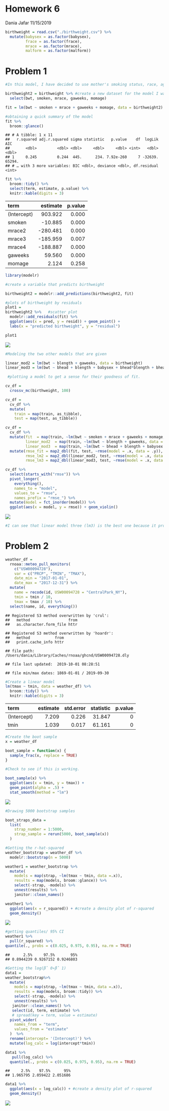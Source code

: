 Homework 6
================
Dania Jafar
11/15/2019

``` r
birthweight = read.csv("./birthweight.csv") %>% 
  mutate(babysex = as.factor(babysex),
         frace = as.factor(frace),
         mrace = as.factor(mrace),
         malform = as.factor(malform))
```

# Problem 1

``` r
#In this model, I have decided to use mother's smoking status, race, age at delivery, and baby's gestational age in weeks as the predictors for my model. I have chosen these factors as they seem to be some of the most important predictors for a child's weight at birth. 

birthweight2 = birthweight %>% #create a new dataset for the model I want to generate
  select(bwt, smoken, mrace, gaweeks, momage)

fit = lm(bwt ~ smoken + mrace + gaweeks + momage, data = birthweight2)

#obtaining a quick summary of the model 
fit %>% 
  broom::glance()
```

    ## # A tibble: 1 x 11
    ##   r.squared adj.r.squared sigma statistic   p.value    df  logLik    AIC
    ##       <dbl>         <dbl> <dbl>     <dbl>     <dbl> <int>   <dbl>  <dbl>
    ## 1     0.245         0.244  445.      234. 7.92e-260     7 -32639. 65294.
    ## # … with 3 more variables: BIC <dbl>, deviance <dbl>, df.residual <int>

``` r
fit %>% 
  broom::tidy() %>% 
  select(term, estimate, p.value) %>% 
  knitr::kable(digits = 3)
```

| term        |  estimate | p.value |
| :---------- | --------: | ------: |
| (Intercept) |   903.922 |   0.000 |
| smoken      |  \-10.885 |   0.000 |
| mrace2      | \-280.481 |   0.000 |
| mrace3      | \-185.959 |   0.007 |
| mrace4      | \-188.887 |   0.000 |
| gaweeks     |    59.560 |   0.000 |
| momage      |     2.124 |   0.258 |

``` r
library(modelr)

#create a variable that predicts birthweight

birthweight2 = modelr::add_predictions(birthweight2, fit)

#plots of birthweight by residuals 
plot1 = 
birthweight2 %>%   #scatter plot
  modelr::add_residuals(fit) %>% 
  ggplot(aes(x = pred, y = resid)) + geom_point() +
  labs(x = "predicted birthweight", y = "residual")

plot1
```

![](Homework-6_files/figure-gfm/unnamed-chunk-2-1.png)<!-- -->

``` r
#Modeling the two other models that are given

linear_mod2 = lm(bwt ~ blength + gaweeks, data = birthweight)
linear_mod3 = lm(bwt ~ bhead + blength + babysex + bhead*blength + bhead*babysex + blength*babysex + bhead*blength*babysex, data = birthweight)

 #plotting a model to get a sense for their goodness of fit.

cv_df = 
  crossv_mc(birthweight, 100)

cv_df =
  cv_df %>% 
  mutate(
    train = map(train, as_tibble),
    test = map(test, as_tibble))

cv_df = 
  cv_df %>% 
  mutate(fit  = map(train, ~lm(bwt ~ smoken + mrace + gaweeks + momage, data = .x)),
         linear_mod2  = map(train, ~lm(bwt ~ blength + gaweeks, data = .x)),
         linear_mod3  = map(train, ~lm(bwt ~ bhead + blength + babysex + bhead*blength + bhead*babysex + blength*babysex + bhead*blength*babysex, data = .x))) %>% 
  mutate(rmse_fit = map2_dbl(fit, test, ~rmse(model = .x, data = .y)),
         rmse_lm2 = map2_dbl(linear_mod2, test, ~rmse(model = .x, data = .y)),
         rmse_lm3 = map2_dbl(linear_mod3, test, ~rmse(model = .x, data = .y)))

cv_df %>% 
  select(starts_with("rmse")) %>% 
  pivot_longer(
    everything(),
    names_to = "model", 
    values_to = "rmse",
    names_prefix = "rmse_") %>% 
  mutate(model = fct_inorder(model)) %>% 
  ggplot(aes(x = model, y = rmse)) + geom_violin()
```

![](Homework-6_files/figure-gfm/unnamed-chunk-3-1.png)<!-- -->

``` r
#I can see that linear model three (lm3) is the best one because it produces the lowest root mean square error. 
```

# Problem 2

``` r
weather_df = 
  rnoaa::meteo_pull_monitors(
    c("USW00094728"),
    var = c("PRCP", "TMIN", "TMAX"), 
    date_min = "2017-01-01",
    date_max = "2017-12-31") %>%
  mutate(
    name = recode(id, USW00094728 = "CentralPark_NY"),
    tmin = tmin / 10,
    tmax = tmax / 10) %>%
  select(name, id, everything())
```

    ## Registered S3 method overwritten by 'crul':
    ##   method                 from
    ##   as.character.form_file httr

    ## Registered S3 method overwritten by 'hoardr':
    ##   method           from
    ##   print.cache_info httr

    ## file path:          /Users/dania/Library/Caches/rnoaa/ghcnd/USW00094728.dly

    ## file last updated:  2019-10-01 08:28:51

    ## file min/max dates: 1869-01-01 / 2019-09-30

``` r
#Create a linear model
lm(tmax ~ tmin, data = weather_df) %>% 
  broom::tidy() %>% 
  knitr::kable(digits = 3)
```

| term        | estimate | std.error | statistic | p.value |
| :---------- | -------: | --------: | --------: | ------: |
| (Intercept) |    7.209 |     0.226 |    31.847 |       0 |
| tmin        |    1.039 |     0.017 |    61.161 |       0 |

``` r
#Create the boot sample
x = weather_df

boot_sample = function(x) {
  sample_frac(x, replace = TRUE)
}

#Check to see if this is working.

boot_sample(x) %>% 
  ggplot(aes(x = tmin, y = tmax)) + 
  geom_point(alpha = .5) +
  stat_smooth(method = "lm")
```

![](Homework-6_files/figure-gfm/unnamed-chunk-4-1.png)<!-- -->

``` r
#Drawing 5000 bootstrap samples

boot_straps_data = 
  list(
    strap_number = 1:5000,
    strap_sample = rerun(5000, boot_sample(x))
  )

#Getting the r-hat-squared
weather_bootstrap = weather_df %>% 
  modelr::bootstrap(n = 5000) 

weather1 = weather_bootstrap %>% 
  mutate(
    models = map(strap, ~lm(tmax ~ tmin, data =.x)),
    results = map(models, broom::glance)) %>% 
    select(-strap, -models) %>% 
    unnest(results) %>% 
    janitor::clean_names() 

weather1 %>% 
  ggplot(aes(x = r_squared)) + #create a density plot of r-squared
  geom_density()
```

![](Homework-6_files/figure-gfm/unnamed-chunk-4-2.png)<!-- -->

``` r
#getting quantiles/ 95% CI
weather1 %>% 
  pull(r_squared) %>% 
quantile(., probs = c(0.025, 0.975, 0.95), na.rm = TRUE)
```

    ##      2.5%     97.5%       95% 
    ## 0.8944239 0.9267152 0.9246803

``` r
#Getting the log(β̂ 0∗β̂ 1)
data1 = 
weather_bootstrap%>% 
  mutate(
    models = map(strap, ~lm(tmax ~ tmin, data =.x)),
    results = map(models, broom::tidy)) %>% 
    select(-strap, -models) %>% 
    unnest(results) %>% 
   janitor::clean_names() %>% 
   select(id, term, estimate) %>% 
   # spread(key = term, value = estimate)
  pivot_wider(
    names_from = "term",
    values_from = "estimate"
  )  %>%
  rename(intercept= '(Intercept)') %>% 
  mutate(log_calc = log(intercept*tmin)) 

data1 %>% 
   pull(log_calc) %>% 
  quantile(., probs = c(0.025, 0.975, 0.95), na.rm = TRUE)
```

    ##     2.5%    97.5%      95% 
    ## 1.965795 2.059422 2.051686

``` r
data1 %>% 
  ggplot(aes(x = log_calc)) + #create a density plot of r-squared
  geom_density()
```

![](Homework-6_files/figure-gfm/unnamed-chunk-4-3.png)<!-- -->
